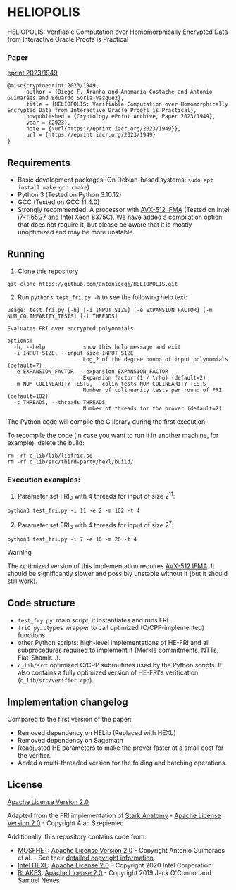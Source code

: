 # HELIOPOLIS

HELIOPOLIS: Verifiable Computation over Homomorphically Encrypted Data from Interactive Oracle Proofs is Practical

### Paper

[eprint 2023/1949](https://eprint.iacr.org/2023/1949)

```
@misc{cryptoeprint:2023/1949,
      author = {Diego F. Aranha and Anamaria Costache and Antonio Guimarães and Eduardo Soria-Vazquez},
      title = {HELIOPOLIS: Verifiable Computation over Homomorphically Encrypted Data from Interactive Oracle Proofs is Practical},
      howpublished = {Cryptology ePrint Archive, Paper 2023/1949},
      year = {2023},
      note = {\url{https://eprint.iacr.org/2023/1949}},
      url = {https://eprint.iacr.org/2023/1949}
}
```



## Requirements
- Basic development packages (On Debian-based systems: `sudo apt install make gcc cmake`)
- Python 3 (Tested on Python 3.10.12)
- GCC (Tested on GCC 11.4.0)
- Strongly recommended: A processor with [AVX-512 IFMA](https://en.wikipedia.org/wiki/Advanced_Vector_Extensions#AVX-IFMA) (Tested on Intel i7-1165G7 and Intel Xeon 8375C). We have added a compilation option that does not require it, but please be aware that it is mostly unoptimized and may be more unstable. 

## Running

1) Clone this repository

```
git clone https://github.com/antoniocgj/HELIOPOLIS.git
```

2) Run `python3 test_fri.py -h` to see the following help text:

```
usage: test_fri.py [-h] [-i INPUT_SIZE] [-e EXPANSION_FACTOR] [-m NUM_COLINEARITY_TESTS] [-t THREADS]

Evaluates FRI over encrypted polynomials

options:
  -h, --help            show this help message and exit
  -i INPUT_SIZE, --input_size INPUT_SIZE
                        Log_2 of the degree bound of input polynomials (default=7)
  -e EXPANSION_FACTOR, --expansion EXPANSION_FACTOR
                        Expansion factor (1 / \rho) (default=2)
  -m NUM_COLINEARITY_TESTS, --colin_tests NUM_COLINEARITY_TESTS
                        Number of colinearity tests per round of FRI (default=102)
  -t THREADS, --threads THREADS
                        Number of threads for the prover (default=2)
```

The Python code will compile the C library during the first execution. 

To recompile the code (in case you want to run it in another machine, for example), delete the build:
```
rm -rf c_lib/lib/libfric.so
rm -rf c_lib/src/third-party/hexl/build/
```

### Execution examples:

1. Parameter set FRI<sub>0</sub> with 4 threads for input of size 2<sup>11</sup>:

```python3 test_fri.py -i 11 -e 2 -m 102 -t 4```



2. Parameter set FRI<sub>3</sub> with 4 threads for input of size 2<sup>7</sup>:
   
```python3 test_fri.py -i 7 -e 16 -m 26 -t 4```


> [!WARNING]
> The optimized version of this implementation requires [AVX-512 IFMA](https://en.wikipedia.org/wiki/Advanced_Vector_Extensions#AVX-IFMA). It should be significantly slower and possibly unstable without it (but it should still work).

## Code structure
- `test_fry.py`: main script, it instantiates and runs FRI.
- `friC.py`: ctypes wrapper to call optimized (C/CPP-implemented) functions
- other Python scripts: high-level implementations of HE-FRI and all subprocedures required to implement it (Merkle commitments, NTTs, Fiat-Shamir...).
- `c_lib/src`: optimized C/CPP subroutines used by the Python scripts. It also contains a fully optimized version of HE-FRI's verification (`c_lib/src/verifier.cpp`).

## Implementation changelog

Compared to the first version of the paper:

- Removed dependency on HELib (Replaced with HEXL)
- Removed dependency on Sagemath
- Readjusted HE parameters to make the prover faster at a small cost for the verifier.
- Added a multi-threaded version for the folding and batching operations. 

## License

[Apache License Version 2.0](./LICENSE)

Adapted from the FRI implementation of [Stark Anatomy](https://github.com/aszepieniec/stark-anatomy) - [Apache License Version 2.0](https://github.com/aszepieniec/stark-anatomy?tab=Apache-2.0-1-ov-file#readme) -  Copyright Alan Szepieniec

Additionally, this repository contains code from:

- [MOSFHET](https://github.com/antoniocgj/MOSFHET): [Apache License Version 2.0](https://github.com/antoniocgj/MOSFHET/blob/main/LICENSE) - Copyright Antonio Guimarães et al. - See their [detailed copyright information](https://github.com/antoniocgj/MOSFHET/tree/main?tab=readme-ov-file#license).
- [Intel HEXL](https://github.com/intel/hexl): [Apache License 2.0](https://github.com/intel/hexl/blob/development/LICENSE) - Copyright 2020 Intel Corporation
- [BLAKE3](https://github.com/BLAKE3-team/BLAKE3): [Apache License 2.0](https://github.com/BLAKE3-team/BLAKE3/blob/master/LICENSE_A2) - Copyright 2019 Jack O'Connor and Samuel Neves
